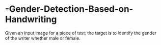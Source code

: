 # -Gender-Detection-Based-on-Handwriting
Given an input image for a piece of text; the target is to identify the
gender of the writer whether male or female.
